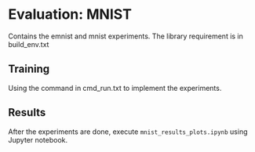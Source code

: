 # Evaluation: MNIST

Contains the emnist and mnist experiments. 
The library requirement is in build_env.txt

## Training

Using the command in cmd_run.txt to implement the experiments.

## Results

After the experiments are done, execute `mnist_results_plots.ipynb` using Jupyter notebook.
